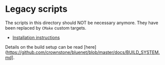 # Legacy scripts

The scripts in this directory should NOT be necessary anymore. They have been replaced by `CMake` custom targets.

* [Installation instructions](https://github.com/crownstone/bluenet/blob/master/docs/INSTALL.md)

Details on the build setup can be read [here](https://github.com/crownstone/bluenet/blob/master/docs/BUILD_SYSTEM.md].
